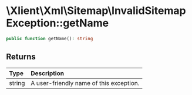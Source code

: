 # \\Xlient\\Xml\\Sitemap\\InvalidSitemapException::getName

```php
public function getName(): string
```

## Returns

| Type | Description |
| :--- | :--- |
| string | A user-friendly name of this exception. |